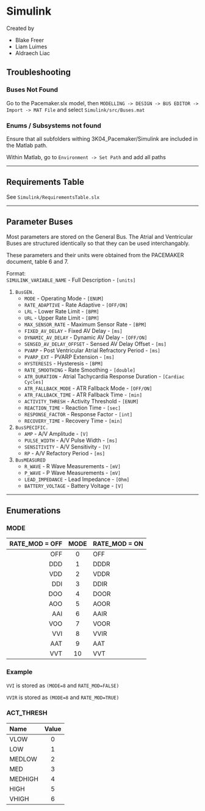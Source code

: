 # Simulink
Created by
- Blake Freer
- Liam Luimes
- Aldraech Liac 

## Troubleshooting
### Buses Not Found
Go to the Pacemaker.slx model, then `MODELLING -> DESIGN -> BUS EDITOR -> Import -> MAT File` and select `Simulink/src/Buses.mat`
### Enums / Subsystems not found
Ensure that all subfolders withing 3K04_Pacemaker/Simulink are included in the Matlab path.

Within Matlab, go to `Environment -> Set Path` and add all paths

---

## Requirements Table
See `Simulink/RequirementsTable.slx`

---

## Parameter Buses
Most parameters are stored on the General Bus. The Atrial and Ventricular Buses are structured identically so that they can be used interchangably.

These parameters and their units were obtained from the PACEMAKER document, table 6 and 7.

Format:\
`SIMULINK_VARIABLE_NAME` - Full Description - `[units]`

1. `BusGEN.`
    - `MODE` - Operating Mode - `[ENUM]`
    - `RATE_ADAPTIVE` - Rate Adaptive - `[OFF/ON]`
    - `LRL` - Lower Rate Limit - `[BPM]`
    - `URL` - Upper Rate Limit - `[BPM]`
    - `MAX_SENSOR_RATE` - Maximum Sensor Rate - `[BPM]`
    - `FIXED_AV_DELAY` - Fixed AV Delay - `[ms]`
    - `DYNAMIC_AV_DELAY` - Dynamic AV Delay - `[OFF/ON]`
    - `SENSED_AV_DELAY_OFFSET` - Sensed AV Delay Offset - `[ms]`
    - `PVARP` - Post Ventricular Atrial Refractory Period - `[ms]`
    - `PVARP_EXT` - PVARP Extension - `[ms]`
    - `HYSTERESIS` - Hysteresis - `[BPM]`
    - `RATE_SMOOTHING` - Rate Smoothing - `[double]`
    - `ATR_DURATION` - Atrial Tachycardia Response Duration - `[Cardiac Cycles]`
    - `ATR_FALLBACK_MODE` - ATR Fallback Mode - `[OFF/ON]`
    - `ATR_FALLBACK_TIME` - ATR Fallback Time - `[min]`
    - `ACTIVITY_THRESH` - Activity Threshold - `[ENUM]`
    - `REACTION_TIME` - Reaction Time - `[sec]`
    - `RESPONSE_FACTOR` - Response Factor - `[int]`
    - `RECOVERY_TIME` - Recovery Time - `[min]`
2. `BusSPECIFIC.`
    - `AMP` - A/V Amplitude - `[V]`
    - `PULSE_WIDTH` - A/V Pulse Width - `[ms]`
    - `SENSITIVITY` - A/V Sensitivity - `[V]`
    - `RP` - A/V Refactory Period - `[ms]`
3. `BusMEASURED`
    - `R_WAVE` - R Wave Measurements - `[mV]`
    - `P_WAVE` - P Wave Measurements - `[mV]`
    - `LEAD_IMPEDANCE` - Lead Impedance - `[Ohm]`
    - `BATTERY_VOLTAGE` - Battery Voltage - `[V]`
---
## Enumerations
### **MODE**
| RATE_MOD = OFF | MODE | RATE_MOD = ON |
|-----:|:----:|:--------|
| OFF | 0 | OFF |
| DDD | 1 | DDDR |
| VDD | 2 | VDDR |
| DDI | 3 | DDIR |
| DOO | 4 | DOOR |
| AOO | 5 | AOOR |
| AAI | 6 | AAIR |
| VOO | 7 | VOOR |
| VVI | 8 | VVIR |
| AAT | 9 | AAT |
| VVT | 10 | VVT |

### Example
`VVI` is stored as `(MODE=8` and `RATE_MOD=FALSE)`

`VVIR` is stored as `(MODE=8` and `RATE_MOD=TRUE)`

### **ACT_THRESH**
| Name | Value |
|:-----|:-----:|
|VLOW|0|
|LOW|1|
|MEDLOW|2|
|MED|3|
|MEDHIGH|4|
|HIGH|5|
|VHIGH|6|
